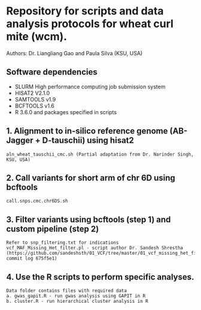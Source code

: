 # Repository for scripts and data analysis protocols for wheat curl mite (wcm).

Authors: Dr. Liangliang Gao and Paula Silva (KSU, USA)

## Software dependencies 
- SLURM High performance computing job submission system
- HISAT2 V2.1.0
- SAMTOOLS v1.9 
- BCFTOOLS v1.6 
- R 3.6.0 and packages specified in scripts

## 1. Alignment to in-silico reference genome (AB-Jagger + D-tauschii) using hisat2
	aln_wheat_tauschii_cmc.sh (Partial adaptation from Dr. Narinder Singh, KSU, USA)

## 2. Call variants for short arm of chr 6D  using bcftools
	call.snps.cmc.chr6DS.sh
	
## 3. Filter variants using bcftools (step 1) and custom pipeline (step 2)
	Refer to snp_filtering.txt for indications
	vcf_MAF_Missing_Het_filter.pl - script author Dr. Sandesh Shrestha (https://github.com/sandeshsth/01_VCF/tree/master/01_vcf_missing_het_filter, commit log 675f5e1)

## 4. Use the R scripts to perform specific analyses.
	Data folder contains files with required data
	a. gwas_gapit.R - run gwas analysis using GAPIT in R
	b. cluster.R - run hierarchical cluster analysis in R
